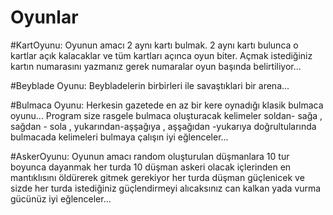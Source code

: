 # Oyunlar


#KartOyunu:
Oyunun amacı 2 aynı kartı bulmak.
2 aynı kartı bulunca o kartlar açık kalacaklar ve tüm kartları açınca oyun biter.
Açmak istediğiniz kartın numarasını yazmanız gerek numaralar oyun başında belirtiliyor...

#Beyblade Oyunu:
Beybladelerin birbirleri ile savaştıklari bir arena...

#Bulmaca Oyunu:
Herkesin gazetede en az bir kere oynadığı klasik bulmaca oyunu...
Program size rasgele bulmaca oluşturacak kelimeler soldan- sağa , sağdan -
sola , yukarından-aşşağıya , aşşağıdan -yukarıya  doğrultularında 
bulmacada kelimeleri bulmaya çalışın iyi eğlenceler...

#AskerOyunu:
Oyunun amacı random oluşturulan düşmanlara 10 tur boyunca dayanmak her turda 10 düşman 
askeri olacak içlerinden en mantıklısını öldürerek gitmek gerekiyor her turda düşman
güçlenicek ve sizde her turda istediğiniz güçlendirmeyi alıcaksınız can kalkan yada
vurma gücünüz iyi eğlenceler...

